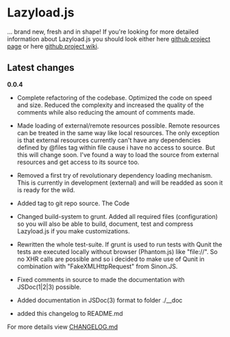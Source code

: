 # Lazyload.js #

... brand new, fresh and in shape!
If you're looking for more detailed information about Lazyload.js you
should look either here [github project page](http://clickalicious.github.com/Lazyload.js/) or here [github project wiki](http://clickalicious.github.com/Lazyload.js/).


## Latest changes


**0.0.4**

- Complete refactoring of the codebase. Optimized the code on speed and
  size. Reduced the complexity and increased the quality of the
  comments while also reducing the amount of comments made.

- Made loading of external/remote resources possible. Remote resources
  can be treated in the same way like local resources. The only
  exception is that external resources currently can't have any
  dependencies defined by @files tag within file cause i have no access
  to source. But this will change soon. I've found a way to load the
  source from external resources and get access to its source too.

- Removed a first try of revolutionary dependency loading mechanism.
  This is currently in development (external) and will be readded as
  soon it is ready for the wild.

- Added tag to git repo source. The Code

- Changed build-system to grunt. Added all required files
  (configuration) so you will also be able to build, document, test
  and compress Lazyload.js if you make customizations.

- Rewritten the whole test-suite. If grunt is used to run tests with
  Qunit the tests are executed locally without browser (Phantom.js)
  like "file://". So no XHR calls are possible and so i decided to make
  use of Qunit in combination with "FakeXMLHttpRequest" from Sinon.JS.

- Fixed comments in source to made the documentation with JSDoc(1|2|3)
  possible.

- Added documentation in JSDoc(3) format to folder ./__doc

- added this changelog to README.md


For more details view [CHANGELOG.md](https://github.com/clickalicious/Lazyload.js/blob/master/CHANGELOG.md)


